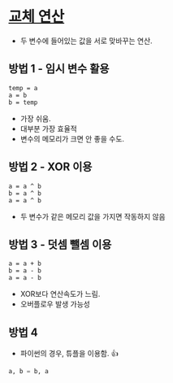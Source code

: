 # [교체 연산](https://ko.wikipedia.org/wiki/%EA%B5%90%EC%B2%B4_%EC%97%B0%EC%82%B0)

- 두 변수에 들어있는 값을 서로 맞바꾸는 연산.



## 방법 1 - 임시 변수 활용

```
temp = a
a = b
b = temp
```

- 가장 쉬움.
- 대부분 가장 효율적
- 변수의 메모리가 크면 안 좋을 수도.

## 방법 2 - XOR 이용

```
a = a ^ b
b = a ^ b
a = a ^ b
```

- 두 변수가 같은 메모리 값을 가지면 작동하지 않음



## 방법 3 - 덧셈 뺄셈 이용

```
a = a + b
b = a - b
a = a - b
```

- XOR보다 연산속도가 느림.
- 오버플로우 발생 가능성



## 방법 4

- 파이썬의 경우, 튜플을 이용함. :+1:

```python
a, b = b, a
```

